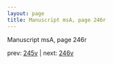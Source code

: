 ```yaml
---
layout: page
title: Manuscript msA, page 246r
---
```


Manuscript msA, page 246r

prev:  [245v](../245v) | next:  [246v](../246v)